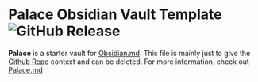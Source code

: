 # Palace Obsidian Vault Template ![GitHub Release](https://img.shields.io/github/v/release/taurean/palace?include_prereleases&style=flat-square)

**Palace** is a starter vault for [Obsidian.md](https://obsidian.md). This file is mainly just to give the [Github Repo](https://github.com/taurean/palace) context and can be deleted. For more information, check out [Palace.md](/curtain/Palace.md)
